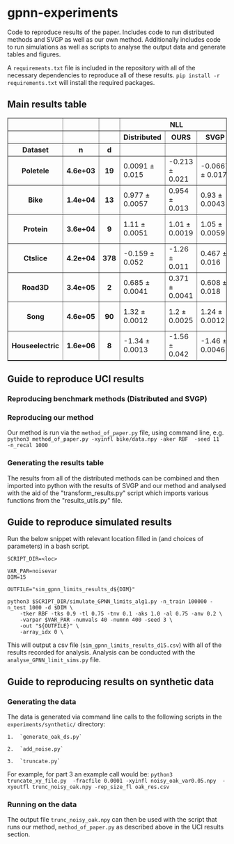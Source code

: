 # gpnn-experiments
Code to reproduce results of the paper. Includes code to run distributed methods and SVGP as well as our own method. Additionally includes code to run simulations as well as scripts to analyse the output data and generate tables and figures.

A `requirements.txt` file is included in the repository with all of the necessary dependencies to reproduce all of these results.
`pip install -r requirements.txt` will install the required packages.

## Main results table
<table border="1" class="dataframe">  <thead>    <tr>      <th></th>      <th></th>      <th></th>      <th colspan="3" halign="left">NLL</th>      <th colspan="3" halign="left">RMSE</th>    </tr>    <tr>      <th></th>      <th></th>      <th></th>      <th>Distributed</th>      <th>OURS</th>      <th>SVGP</th>      <th>Distributed</th>      <th>OURS</th>      <th>SVGP</th>    </tr>    <tr>      <th>Dataset</th>      <th>n</th>      <th>d</th>      <th></th>      <th></th>      <th></th>      <th></th>      <th></th>      <th></th>    </tr>  </thead>  <tbody>    <tr>      <th>Poletele</th>      <th>4.6e+03</th>      <th>19</th>      <td>0.0091 ± 0.015</td>      <td>-0.213 ± 0.021</td>      <td>-0.0667 ± 0.017</td>      <td>0.241 ± 0.0033</td>      <td>0.195 ± 0.0046</td>      <td>0.226 ± 0.0059</td>    </tr>    <tr>      <th>Bike</th>      <th>1.4e+04</th>      <th>13</th>      <td>0.977 ± 0.0057</td>      <td>0.954 ± 0.013</td>      <td>0.93 ± 0.0043</td>      <td>0.634 ± 0.004</td>      <td>0.625 ± 0.0078</td>      <td>0.606 ± 0.0033</td>    </tr>    <tr>      <th>Protein</th>      <th>3.6e+04</th>      <th>9</th>      <td>1.11 ± 0.0051</td>      <td>1.01 ± 0.0019</td>      <td>1.05 ± 0.0059</td>      <td>0.733 ± 0.0038</td>      <td>0.666 ± 0.0017</td>      <td>0.688 ± 0.0043</td>    </tr>    <tr>      <th>Ctslice</th>      <th>4.2e+04</th>      <th>378</th>      <td>-0.159 ± 0.052</td>      <td>-1.26 ± 0.011</td>      <td>0.467 ± 0.016</td>      <td>0.237 ± 0.012</td>      <td>0.132 ± 0.0007</td>      <td>0.384 ± 0.0064</td>    </tr>    <tr>      <th>Road3D</th>      <th>3.4e+05</th>      <th>2</th>      <td>0.685 ± 0.0041</td>      <td>0.371 ± 0.0041</td>      <td>0.608 ± 0.018</td>      <td>0.478 ± 0.0023</td>      <td>0.351 ± 0.0014</td>      <td>0.443 ± 0.008</td>    </tr>    <tr>      <th>Song</th>      <th>4.6e+05</th>      <th>90</th>      <td>1.32 ± 0.0012</td>      <td>1.2 ± 0.0025</td>      <td>1.24 ± 0.0012</td>      <td>0.851 ± 6.7e-05</td>      <td>0.801 ± 0.0025</td>      <td>0.834 ± 0.0011</td>    </tr>    <tr>      <th>Houseelectric</th>      <th>1.6e+06</th>      <th>8</th>      <td>-1.34 ± 0.0013</td>      <td>-1.56 ± 0.042</td>      <td>-1.46 ± 0.0046</td>      <td>0.0626 ± 5.2e-05</td>      <td>0.0506 ± 0.0021</td>      <td>0.0566 ± 0.00011</td>    </tr>  </tbody></table>

## Guide to reproduce UCI results
### Reproducing benchmark methods (Distributed and SVGP)

### Reproducing our method
Our method is run via the `method_of_paper.py` file, using command line, e.g.
`python3 method_of_paper.py -xyinfl bike/data.npy -aker RBF  -seed 11   -n_recal 1000`

### Generating the results table
The results from all of the distributed methods can be combined and then imported into python with the results of SVGP and our method and analysed with the aid of the "transform_results.py" script which imports various functions from the "results_utils.py" file.

## Guide to reproduce simulated results
Run the below snippet with relevant location filled in (and choices of parameters) in a bash script.
```
SCRIPT_DIR=<loc>

VAR_PAR=noisevar
DIM=15

OUTFILE="sim_gpnn_limits_results_d${DIM}"

python3 $SCRIPT_DIR/simulate_GPNN_limits_alg1.py -n_train 100000 -n_test 1000 -d $DIM \
    -tker RBF -tks 0.9 -tl 0.75 -tnv 0.1 -aks 1.0 -al 0.75 -anv 0.2 \
    -varpar $VAR_PAR -numvals 40 -numnn 400 -seed 3 \
    -out "${OUTFILE}" \
    -array_idx 0 \
```

This will output a csv file (`sim_gpnn_limits_results_d15.csv`) with all of the results recorded for analysis. Analysis can be conducted with the `analyse_GPNN_limit_sims.py` file.

## Guide to reproducing results on synthetic data

### Generating the data
The data is generated via command line calls to the following scripts in the `experiments/synthetic/` directory:

    1.  `generate_oak_ds.py`
    
    2.  `add_noise.py`
    
    3.  `truncate.py`
    
    
For example, for part 3 an example call would be:
`python3  truncate_xy_file.py  -fracfile 0.0001 -xyinfl noisy_oak_var0.05.npy  -xyoutfl trunc_noisy_oak.npy -rep_size_fl oak_res.csv`

### Running on the data
The output file `trunc_noisy_oak.npy` can then be used with the script that runs our method, `method_of_paper.py` as described above in the UCI results section.
